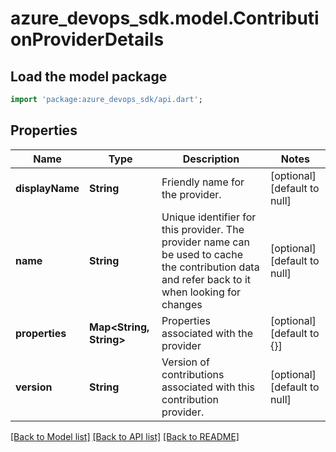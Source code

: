 # azure_devops_sdk.model.ContributionProviderDetails

## Load the model package
```dart
import 'package:azure_devops_sdk/api.dart';
```

## Properties
Name | Type | Description | Notes
------------ | ------------- | ------------- | -------------
**displayName** | **String** | Friendly name for the provider. | [optional] [default to null]
**name** | **String** | Unique identifier for this provider. The provider name can be used to cache the contribution data and refer back to it when looking for changes | [optional] [default to null]
**properties** | **Map&lt;String, String&gt;** | Properties associated with the provider | [optional] [default to {}]
**version** | **String** | Version of contributions associated with this contribution provider. | [optional] [default to null]

[[Back to Model list]](../README.md#documentation-for-models) [[Back to API list]](../README.md#documentation-for-api-endpoints) [[Back to README]](../README.md)


